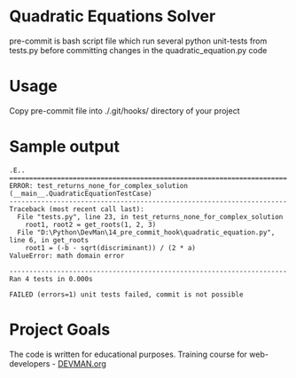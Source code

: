 # Quadratic Equations Solver

pre-commit is bash script file which run several python unit-tests from tests.py 
before committing changes in the quadratic_equation.py code 

# Usage

Copy pre-commit file into ./.git/hooks/ directory of your project

# Sample output
```
.E..
======================================================================
ERROR: test_returns_none_for_complex_solution (__main__.QuadraticEquationTestCase)
----------------------------------------------------------------------
Traceback (most recent call last):
  File "tests.py", line 23, in test_returns_none_for_complex_solution
    root1, root2 = get_roots(1, 2, 3)
  File "D:\Python\DevMan\14_pre_commit_hook\quadratic_equation.py", line 6, in get_roots
    root1 = (-b - sqrt(discriminant)) / (2 * a)
ValueError: math domain error

----------------------------------------------------------------------
Ran 4 tests in 0.000s

FAILED (errors=1) unit tests failed, commit is not possible
```

# Project Goals

The code is written for educational purposes. Training course for web-developers - [DEVMAN.org](https://devman.org)
